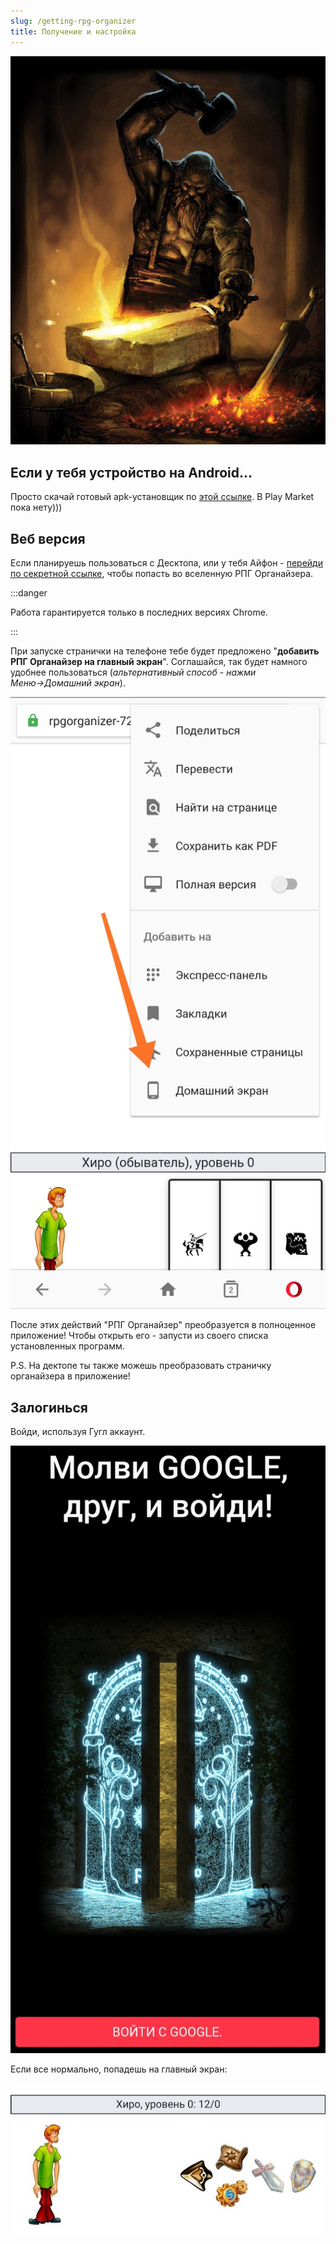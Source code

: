 ```yaml
---
slug: /getting-rpg-organizer
title: Получение и настройка
---
```


![](../../static/img/gnome_draft.jpg)

## Если у тебя устройство на Android...

Просто скачай готовый apk-установщик по [этой ссылке](https://drive.google.com/file/d/1BUyBA1qvrd_jLdfq0jZMGbRtEn7iYFnU/view?usp=sharing). В Play Market пока нету)))

## Веб версия

Если планируешь пользоваться с Десктопа, или у тебя Айфон - [перейди по секретной ссылке](https://rpgorganizer-72d0b.firebaseapp.com/), чтобы попасть во вселенную РПГ Органайзера. 

:::danger &nbsp;

Работа гарантируется только в последних версиях Chrome.

:::

При запуске странички на телефоне тебе будет предложено "**добавить РПГ Органайзер на главный экран**". Соглашайся, так будет намного удобнее пользоваться (*альтернативный способ - нажми Меню→Домашний экран*).

![](../../static/img/добавитьПриложениеАндроид.jpg)

После этих действий "РПГ Органайзер" преобразуется в полноценное приложение! Чтобы открыть его - запусти из своего списка установленных программ.

P.S. На дектопе ты также можешь преобразовать страничку органайзера в приложение!

## Залогинься
Войди, используя Гугл аккаунт.

![](../../static/img/логин.jpg)

Если все нормально, попадешь на главный экран:

![](../../static/img/ГлавноеОкно.jpg)
